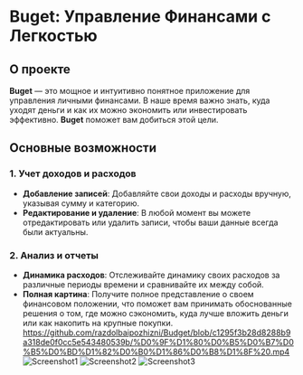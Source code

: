 # Buget: Управление Финансами с Легкостью

## О проекте

**Buget** — это мощное и интуитивно понятное приложение для управления личными финансами. В наше время важно знать, куда уходят деньги и как их можно экономить или инвестировать эффективно. **Buget** поможет вам добиться этой цели.

## Основные возможности

### 1. Учет доходов и расходов
- **Добавление записей**: Добавляйте свои доходы и расходы вручную, указывая сумму и категорию.
- **Редактирование и удаление**: В любой момент вы можете отредактировать или удалить записи, чтобы ваши данные всегда были актуальны.

### 2. Анализ и отчеты
- **Динамика расходов**: Отслеживайте динамику своих расходов за различные периоды времени и сравнивайте их между собой.
- **Полная картина**: Получите полное представление о своем финансовом положении, что поможет вам принимать обоснованные решения о том, где можно сэкономить, куда лучше вложить деньги или как накопить на крупные покупки.
https://github.com/razdolbaipozhizni/Budget/blob/c1295f3b28d8288b9a318de0f0cc5e543480539b/%D0%9F%D1%80%D0%B5%D0%B7%D0%B5%D0%BD%D1%82%D0%B0%D1%86%D0%B8%D1%8F%20.mp4
![Screenshot1](https://github.com/user-attachments/assets/f63cd143-baa2-4a72-a503-d3f5964016e1)
![Screenshot2](https://github.com/user-attachments/assets/004255b5-f813-43f2-91f9-65a5882e8e46)
![Screenshot3](https://github.com/user-attachments/assets/9cdf5bc1-e257-49b4-bfda-e36741ff4742)
